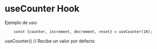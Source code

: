 # useCounter Hook

Ejemplo de uso: 

```
    const {counter, increment, decrement, reset} = useCounter(10);

```

useCounter() // Recibe un valor por defecto
